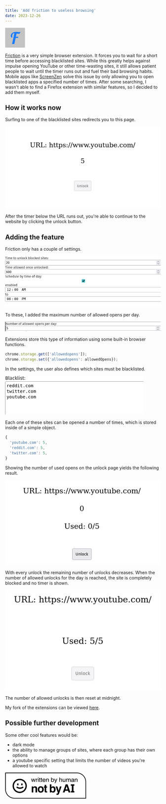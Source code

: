 ```yaml
---
title: 'Add friction to useless browsing'
date: 2023-12-26
---
```


![](friction-icon.png)

[Friction](https://addons.mozilla.org/en-US/firefox/addon/friction/?utm_source=addons.mozilla.org&utm_medium=referral&utm_content=search) is a very simple browser extension. It forces you to wait for a short time before accessing blacklisted sites. While this greatly helps against impulse opening YouTube or other time-wasting sites, it still allows patient people to wait until the timer runs out and fuel their bad browsing habits. Mobile apps like [ScreenZen](https://www.screenzen.co/) solve this issue by only allowing you to open blacklisted apps a specified number of times. After some searching, I wasn't able to find a Firefox extension with similar features, so I decided to add them myself.

## How it works now

Surfing to one of the blacklisted sites redirects you to this page.

![](blocked-site.png)

After the timer below the URL runs out, you're able to continue to the website by clicking the unlock button.

## Adding the feature

Friction only has a couple of settings.

![](settings.png)

To these, I added the maximum number of allowed opens per day.

![](allowed-opens-option.png)

Extensions store this type of information using some built-in browser functions.


```js
chrome.storage.get(['allowedopens']);
chrome.storage.set({'allowedopens': allowedOpens});
```

In the settings, the user also defines which sites must be blacklisted. 

![](blacklist.png)

Each one of these sites can be opened a number of times, which is stored inside of a simple object.

```js
{
  'youtube.com': 5,
  'reddit.com': 5,
  'twitter.com': 5,
}
```

Showing the number of used opens on the unlock page yields the following result.

![](ready-to-unlock.png)

With every unlock the remaining number of unlocks decreases. When the number of allowed unlocks for the day is reached, the site is completely blocked and no timer is shown.

![](used-up.png)

The number of allowed unlocks is then reset at midnight.

My fork of the extensions can be viewed [here](https://github.com/lucasotodegraeve/friction/tree/limit-opens).

## Possible further development
Some other cool features would be:
- dark mode
- the ability to manage groups of sites, where each group has their own options
- a youtube specific setting that limits the number of videos you're allowed to watch

![](Written-By-Human-Not-By-AI-Badge-white.svg)

